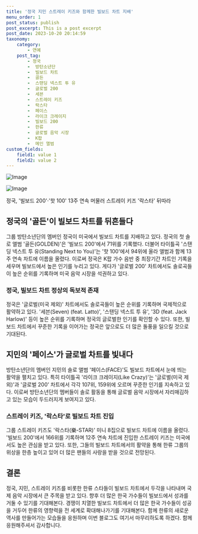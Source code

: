 ```yaml
---
title: '정국 지민 스트레이 키즈와 함께한 빌보드 차트 지배'
menu_order: 1
post_status: publish
post_excerpt: This is a post excerpt
post_date: 2023-10-20 20:14:59
taxonomy:
    category:
        - 연예
    post_tag:
        - 정국
        -  방탄소년단
        -  빌보드 차트
        -  골든
        -  스탠딩 넥스트 투 유
        -  글로벌 200
        -  세븐
        -  스트레이 키즈
        -  락스타
        -  페이스
        -  라이크 크레이지
        -  빌보드 200
        -  한류
        -  글로벌 음악 시장
        -  K팝
        -  메인 앨범
custom_fields:
    field1: value 1
    field2: value 2
---
```


![Image](https://mimgnews.pstatic.net/image/003/2024/02/07/NISI20240207_0001476136_web_20240207085425_20240207091610949.jpg?type=w540)

![Image](https://ssl.pstatic.net/mimgnews/image/003/2024/02/07/NISI20231230_0001449032_web_20231230094103_20240207091610951.jpg?type=w540)

정국, '빌보드 200'·'핫 100' 13주 연속 머물러
스트레이 키즈 '락스타' 뒤따라

## 정국의 '골든'이 빌보드 차트를 뒤흔들다
그룹 방탄소년단의 멤버인 정국이 미국에서 빌보드 차트를 지배하고 있다. 정국의 첫 솔로 앨범 '골든(GOLDEN)'은 '빌보드 200'에서 71위를 기록했다. 더불어 타이틀곡 '스탠딩 넥스트 투 유(Standing Next to You)'는 '핫 100'에서 94위에 올라 앨범과 함께 13주 연속 차트에 이름을 올렸다. 이로써 정국은 K팝 가수 음반 중 최장기간 차트인 기록을 세우며 빌보드에서 높은 인기를 누리고 있다. 게다가 '글로벌 200' 차트에서도 솔로곡들이 높은 순위를 기록하며 미국 음악 시장을 석권하고 있다.

### 정국, 빌보드 차트 정상의 독보적 존재
정국은 '글로벌(미국 제외)' 차트에서도 솔로곡들이 높은 순위를 기록하며 국제적으로 활약하고 있다. '세븐(Seven) (feat. Latto)', '스탠딩 넥스트 투 유', '3D (feat. Jack Harlow)' 등이 높은 순위를 기록하며 정국의 글로벌한 인기를 확인할 수 있다. 또한, 빌보드 차트에서 꾸준한 기록을 이어가는 정국은 앞으로도 더 많은 돌풍을 일으킬 것으로 기대된다.

## 지민의 '페이스'가 글로벌 차트를 빛내다
방탄소년단의 멤버인 지민의 솔로 앨범 '페이스(FACE)'도 빌보드 차트에서 눈에 띄는 활약을 펼치고 있다. 특히 타이틀곡 '라이크 크레이지(Like Crazy)'는 '글로벌(미국 제외)'과 '글로벌 200' 차트에서 각각 107위, 159위에 오르며 꾸준한 인기를 지속하고 있다. 이로써 방탄소년단의 멤버들이 솔로 활동을 통해 글로벌 음악 시장에서 자리매김하고 있는 모습이 두드러지게 보여지고 있다.

### 스트레이 키즈, '락스타'로 빌보드 차트 진입
그룹 스트레이 키즈도 '락스타(樂-STAR)' 미니 8집으로 빌보드 차트에 이름을 올렸다. '빌보드 200'에서 166위를 기록하며 12주 연속 차트에 진입한 스트레이 키즈는 미국에서도 높은 관심을 받고 있다. 또한, 그들의 빌보드 차트에서의 활약을 통해 한류 그룹의 위상을 한층 높이고 있어 더 많은 팬들의 사랑을 받을 것으로 전망된다.

## 결론
정국, 지민, 스트레이 키즈를 비롯한 한류 스타들이 빌보드 차트에서 두각을 나타내며 국제 음악 시장에서 큰 주목을 받고 있다. 향후 더 많은 한국 가수들이 빌보드에서 성과를 거둘 수 있기를 기대해본다. 경쟁이 치열한 빌보드 차트에서 더 많은 한국 가수들이 성공을 거두어 한류의 영향력을 전 세계로 확대해나가기를 기대해본다. 함께 한류의 새로운 역사를 만들어가는 모습들을 응원하며 이번 블로그도 여기서 마무리하도록 하겠다. 함께 응원해주셔서 감사합니다.
